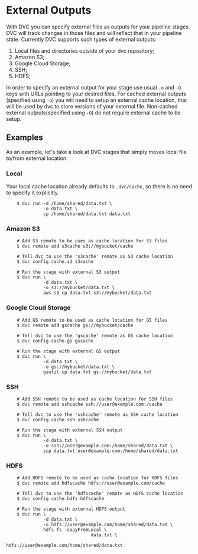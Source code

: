 # External Outputs

With DVC you can specify external files as outputs for your pipeline stages. DVC
will track changes in those files and will reflect that in your pipeline state.
Currently DVC supports such types of external outputs:

1. Local files and directories outside of your dvc repository;
2. Amazon S3;
3. Google Cloud Storage;
4. SSH;
5. HDFS;

In order to specify an external output for your stage use usual `-o` and `-O`
keys with URLs pointing to your desired files. For cached external outputs
(specified using `-o`) you will need to setup an external cache location, that
will be used by dvc to store versions of your external file. Non-cached external
outputs(specified using `-O`) do not require external cache to be setup.

## Examples

As an example, let's take a look at DVC stages that simply moves local file
to/from external location:

### Local

Your local cache location already defaults to `.dvc/cache`, so there is no need
to specify it explicitly.

```dvc
    $ dvc run -d /home/shared/data.txt \
              -o data.txt \
              cp /home/shared/data.txt data.txt
```

### Amazon S3

```dvc
    # Add S3 remote to be uses as cache location for S3 files
    $ dvc remote add s3cache s3://mybucket/cache

    # Tell dvc to use the 's3cache' remote as S3 cache location
    $ dvc config cache.s3 s3cache

    # Run the stage with external S3 output
    $ dvc run \
              -d data.txt \
              -o s3://mybucket/data.txt \
              aws s3 cp data.txt s3://mybucket/data.txt
```

### Google Cloud Storage

```dvc
    # Add GS remote to be used as cache location for GS files
    $ dvc remote add gscache gs://mybucket/cache

    # Tell dvc to use the 'gscache' remote as GS cache location
    $ dvc config cache.gs gscache

    # Run the stage with external GS output
    $ dvc run \
              -d data.txt \
              -o gs://mybucket/data.txt \
              gsutil cp data.txt gs://mybucket/data.txt
```

### SSH

```dvc
    # Add SSH remote to be used as cache location for SSH files
    $ dvc remote add sshcache ssh://user@example.com:/cache

    # Tell dvc to use the 'sshcache' remote as SSH cache location
    $ dvc config cache.ssh sshcache

    # Run the stage with external SSH output
    $ dvc run \
              -d data.txt \
              -o ssh://user@example.com:/home/shared/data.txt \
              scp data.txt user@example.com:/home/shared/data.txt
```

### HDFS

```dvc
    # Add HDFS remote to be used as cache location for HDFS files
    $ dvc remote add hdfscache hdfs://user@example.com/cache

    # Tell dvc to use the 'hdfscache' remote as HDFS cache location
    $ dvc config cache.hdfs hdfscache

    # Run the stage with external HDFS output
    $ dvc run \
              -d data.txt \
              -o hdfs://user@example.com/home/shared/data.txt \
              hdfs fs -copyFromLocal \
                                data.txt \
                                hdfs://user@example.com/home/shared/data.txt
```
